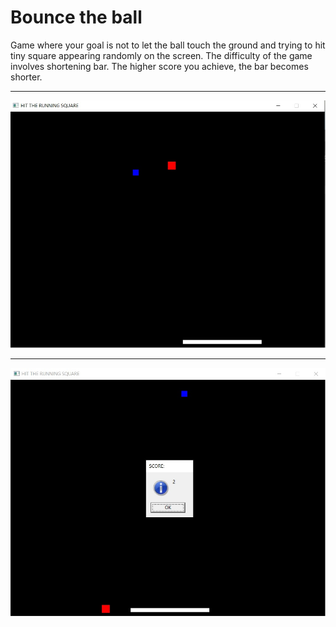 <h1>Bounce the ball</h1>
<p>Game where your goal is not to let the ball touch the ground and trying to hit tiny square appearing randomly on the screen. The difficulty of the game involves shortening bar. The higher score you achieve, the bar becomes shorter.</p>
<hr>
<img alt="Game" src="https://github.com/teo0098/Bouncing-the-ball/blob/master/image.jpg">
<hr>
<img alt="Game" src="https://github.com/teo0098/Bouncing-the-ball/blob/master/image2.jpg">
